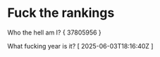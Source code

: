 # Fuck the rankings

Who the hell am I?
{ 37805956 }

What fucking year is it?
[ 2025-06-03T18:16:40Z ]
